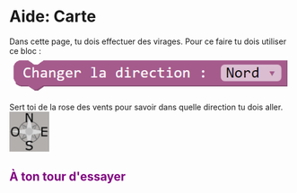 # Aide: Carte

Dans cette page, tu dois effectuer des virages. Pour ce faire tu dois utiliser ce bloc : <br>
![ChangerDirection][bloc_changer_direction]<br>

Sert toi de la rose des vents pour savoir dans quelle direction tu dois aller.<br>
![Cadran][cadran]<br>

## <span style="color: #800080">À ton tour d'essayer</span>

[bloc_changer_direction]: img/changer_direction.png
[cadran]: img/cadran.png